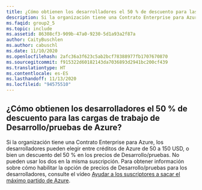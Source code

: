 ```yaml
---
title: ¿Cómo obtienen los desarrolladores el 50 % de descuento para las cargas de trabajo de Desarrollo/pruebas de Azure?
description: Si la organización tiene una Contrato Enterprise para Azure, los desarrolladores pueden elegir...
ms.faqid: group2_5
ms.topic: include
ms.assetid: 86308cf3-909b-47a0-9230-5d1a93a2f87a
author: CaityBuschlen
ms.author: cabuschl
ms.date: 11/10/2020
ms.openlocfilehash: 2afc36a3f623c5ab2bcf78388977fb1707670870
ms.sourcegitcommit: f915322d60182143da7036893d2941bc200cf439
ms.translationtype: HT
ms.contentlocale: es-ES
ms.lasthandoff: 11/13/2020
ms.locfileid: "94575510"
---
```

## <a name="how-do-my-developers-get-50-off-azure-devtest-workloads"></a>¿Cómo obtienen los desarrolladores el 50 % de descuento para las cargas de trabajo de Desarrollo/pruebas de Azure?

Si la organización tiene una Contrato Enterprise para Azure, los desarrolladores pueden elegir entre créditos de Azure de 50 a 150 USD, o bien un descuento del 50 % en los precios de Desarrollo/pruebas. No pueden usar los dos en la misma suscripción. Para obtener información sobre cómo habilitar la opción de precios de Desarrollo/pruebas para los desarrolladores, consulte el vídeo [Ayudar a los suscriptores a sacar el máximo partido de Azure](https://aka.ms/HelpingSubscriberswithAzure).
